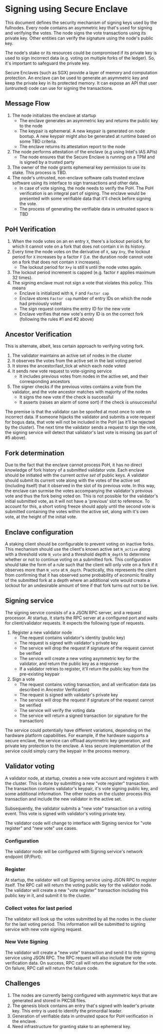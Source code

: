 # Signing using Secure Enclave

This document defines the security mechanism of signing keys used by the
fullnodes. Every node contains an asymmetric key that's used for signing
and verifying the votes. The node signs the vote transactions using its private
key. Other entities can verify the signature using the node's public key.

The node's stake or its resources could be compromised if its private key is
used to sign incorrect data (e.g. voting on multiple forks of the ledger). So,
it's important to safeguard the private key.

Secure Enclaves (such as SGX) provide a layer of memory and computation
protection. An enclave can be used to generate an asymmetric key and keep the
private key in its protected memory. It can expose an API that user (untrusted)
code can use for signing the transactions.

## Message Flow

1. The node initializes the enclave at startup
    * The enclave generates an asymmetric key and returns the public key to the
      node
    * The keypair is ephemeral. A new keypair is generated on node bootup. A
      new keypair might also be generated at runtime based on some TBD
      criteria.
    * The enclave returns its attestation report to the node
2. The node performs attestation of the enclave (e.g using Intel's IAS APIs)
    * The node ensures that the Secure Enclave is running on a TPM and is
      signed by a trusted party
3. The owner of the node grants ephemeral key permission to use its stake. This
   process is TBD.
4. The node's untrusted, non-enclave software calls trusted enclave software
   using its interface to sign transactions and other data.
    * In case of vote signing, the node needs to verify the PoH. The PoH
     verification is an integral part of signing. The enclave would be
     presented with some verifiable data that it'll check before signing the vote.
    * The process of generating the verifiable data in untrusted space is TBD

## PoH Verification

1. When the node votes on an en entry `X`, there's a lockout period `N`, for
which it cannot vote on a fork that does not contain `X` in its history.
2. Every time the node votes on the derivative of `X`, say `X+y`, the lockout
period for `X` increases by a factor `F` (i.e. the duration node cannot vote on
a fork that does not contain `X` increases).
    * The lockout period for `X+y` is still `N` until the node votes again.
3. The lockout period increment is capped (e.g. factor `F` applies maximum 32
times).
4. The signing enclave must not sign a vote that violates this policy. This
means
    * Enclave is initialized with `N`, `F` and `Factor cap`
    * Enclave stores `Factor cap` number of entry IDs on which the node had
      previously voted
    * The sign request contains the entry ID for the new vote
    * Enclave verifies that new vote's entry ID is on the correct fork
      (following the rules #1 and #2 above)

## Ancestor Verification

This is alternate, albeit, less certain approach to verifying voting fork.
1. The validator maintains an active set of nodes in the cluster
2. It observes the votes from the active set in the last voting period
3. It stores the ancestor/last_tick at which each node voted
4. It sends new vote request to vote-signing service
    * It includes previous votes from nodes in the active set, and their
      corresponding ancestors
5. The signer checks if the previous votes contains a vote from the validator,
and the vote ancestor matches with majority of the nodes
    * It signs the new vote if the check is successful
    * It asserts (raises an alarm of some sort) if the check is unsuccessful

The premise is that the validator can be spoofed at most once to vote on
incorrect data. If someone hijacks the validator and submits a vote request for
bogus data, that vote will not be included in the PoH (as it'll be rejected by
the cluster). The next time the validator sends a request to sign the vote, the
signing service will detect that validator's last vote is missing (as part of
#5 above).

## Fork determination

Due to the fact that the enclave cannot process PoH, it has no direct knowledge
of fork history of a submitted validator vote. Each enclave should be initiated
with the current *active set* of public keys. A validator should submit its
current vote along with the votes of the active set (including itself) that it
observed in the slot of its previous vote. In this way, the enclave can surmise
the votes accompanying the validator's previous vote and thus the fork being
voted on. This is not possible for the validator's initial submitted vote, as
it will not have a 'previous' slot to reference. To account for this, a short
voting freeze should apply until the second vote is submitted containing the
votes within the active set, along with it's own vote, at the height of the
initial vote.

## Enclave configuration

A staking client should be configurable to prevent voting on inactive forks.
This mechanism should use the client's known active set `N_active` along with a
threshold vote `N_vote` and a threshold depth `N_depth` to determine whether or
not to continue voting on a submitted fork. This configuration should take the
form of a rule such that the client will only vote on a fork if it observes
more than `N_vote` at `N_depth`. Practically, this represents the client from
confirming that it has observed some probability of economic finality of the
submitted fork at a depth where an additional vote would create a lockout for
an undesirable amount of time if that fork turns out not to be live.

## Signing service

The signing service consists of a a JSON RPC server, and a request processor.
At startup, it starts the RPC server at a configured port and waits for
client/validator requests. It expects the following type of requests.
1. Register a new validator node
    * The request contains validator's identity (public key)
    * The request is signed with validator's private key
    * The service will drop the request if signature of the request cannot be
      verified
    * The service will create a new voting asymmetric key for the validator,
      and return the public key as a response
    * If a validator retries to register, it'll return the public key from the
      pre-existing keypair
2. Sign a vote
    * The request contains voting transaction, and all verification data (as
      described in Ancestor Verification)
    * The request is signed with validator's private key
    * The service will drop the request if signature of the request cannot be
      verified
    * The service will verify the voting data
    * The service will return a signed transaction (or signature for the
      transaction)

The service could potentially have different variations, depending on the
hardware platform capabilities. For example, if the hardware supports a secure
enclave, the service can offload asymmetric key generation, and private key
protection to the enclave. A less secure implementation of the service could
simply carry the keypair in the process memory.

## Validator voting

A validator node, at startup, creates a new vote account and registers it with
the cluster. This is done by submitting a new "vote register" transaction. The
transaction contains validator's keypair, it's vote signing public key, and
some additional information. The other nodes on the cluster process this
transaction and include the new validator in the active set.

Subsequently, the validator submits a "new vote" transaction on a voting event.
This vote is signed with validator's voting private key.

The validator code will change to interface with Signing service for "vote
register" and "new vote" use cases.

### Configuration

The validator node will be configured with Signing service's network endpoint
(IP/Port).

### Register

At startup, the validator will call Signing service using JSON RPC to register
itself. The RPC call will return the voting public key for the validator node.
The validator will create a new "vote register" transaction including this
public key in it, and submit it to the cluster.

### Collect votes for last period

The validator will look up the votes submitted by all the nodes in the cluster
for the last voting period. This information will be submitted to signing
service with new vote signing request.

### New Vote Signing

The validator will create a "new vote" transaction and send it to the signing
service using JSON RPC. The RPC request will also include the vote verification
data. On success, RPC call will return the signature for the vote. On failure,
RPC call will return the failure code.

## Challenges

1. The nodes are currently being configured with asymmetric keys that are
   generated and stored in PKCS8 files.
2. The genesis block contains an entry that's signed with leader's private key.
   This entry is used to identify the primordial leader.
3. Generation of verifiable data in untrusted space for PoH verification in the
   enclave.
4. Need infrastructure for granting stake to an ephemeral key.
